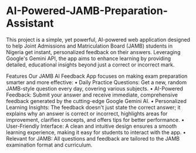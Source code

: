 # AI-Powered-JAMB-Preparation-Assistant
This project is a simple, yet powerful, AI-powered web application designed to help Joint Admissions and Matriculation Board (JAMB) students in Nigeria get instant, personalized feedback on their answers. Leveraging Google's Gemini API, the app aims to enhance learning by providing detailed, educational insights beyond just a correct or incorrect mark.

Features
Our JAMB AI Feedback App focuses on making exam preparation smarter and more effective:
•	Daily Practice Questions: Get a new, random JAMB-style question every day, covering various subjects.
•	AI-Powered Feedback: Submit your answer and receive immediate, comprehensive feedback generated by the cutting-edge Google Gemini AI.
•	Personalized Learning Insights: The feedback doesn't just state the correct answer; it explains why an answer is correct or incorrect, highlights areas for improvement, clarifies concepts, and offers tips for better performance.
•	User-Friendly Interface: A clean and intuitive design ensures a smooth learning experience, making it easy for students to interact with the app.
•	Relevant for JAMB: All questions and feedback are tailored to the JAMB examination format and curriculum.

